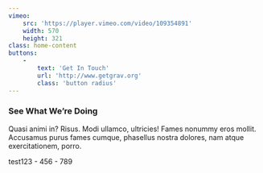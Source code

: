 ```yaml
---
vimeo:
    src: 'https://player.vimeo.com/video/109354891'
    width: 570
    height: 321
class: home-content
buttons:
    -
        text: 'Get In Touch'
        url: 'http://www.getgrav.org'
        class: 'button radius'
---
```


### See What We’re Doing

Quasi animi in? Risus. Modi ullamco, ultricies! Fames nonummy eros mollit. Accusamus purus fames cumque, phasellus nostra dolores, nam atque exercitationem, porro.

test123 - 456 - 789